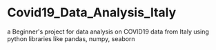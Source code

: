 # Covid19_Data_Analysis_Italy
a Beginner's project for data analysis on COVID19 data from Italy using python libraries like pandas, numpy, seaborn 
